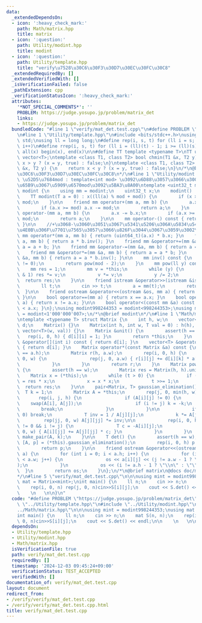 ```yaml
---
data:
  _extendedDependsOn:
  - icon: ':heavy_check_mark:'
    path: Math/matrix.hpp
    title: matrix
  - icon: ':question:'
    path: Utility/modint.hpp
    title: modint
  - icon: ':question:'
    path: Utility/template.hpp
    title: "verify\u7528\u30C6\u30F3\u30D7\u30EC\u30FC\u30C8"
  _extendedRequiredBy: []
  _extendedVerifiedWith: []
  _isVerificationFailed: false
  _pathExtension: cpp
  _verificationStatusIcon: ':heavy_check_mark:'
  attributes:
    '*NOT_SPECIAL_COMMENTS*': ''
    PROBLEM: https://judge.yosupo.jp/problem/matrix_det
    links:
    - https://judge.yosupo.jp/problem/matrix_det
  bundledCode: "#line 1 \"verify/mat_det.test.cpp\"\n#define PROBLEM \"https://judge.yosupo.jp/problem/matrix_det\"\
    \n#line 1 \"Utility/template.hpp\"\n#include <bits/stdc++.h>\nusing namespace\
    \ std;\nusing ll = long long;\n#define rep(i, s, t) for (ll i = s; i < (ll)(t);\
    \ i++)\n#define rrep(i, s, t) for (ll i = (ll)(t) - 1; i >= (ll)(s); i--)\n#define\
    \ all(x) begin(x), end(x)\n\n#define TT template <typename T>\nTT using vec =\
    \ vector<T>;\ntemplate <class T1, class T2> bool chmin(T1 &x, T2 y) {\n    return\
    \ x > y ? (x = y, true) : false;\n}\ntemplate <class T1, class T2> bool chmax(T1\
    \ &x, T2 y) {\n    return x < y ? (x = y, true) : false;\n}\n/*\n@brief verify\u7528\
    \u30C6\u30F3\u30D7\u30EC\u30FC\u30C8\n*/\n#line 1 \"Utility/modint.hpp\"\n\n//\
    \ \u52D5\u7684mod : template<int mod> \u3092\u6D88\u3057\u3066\u3001\u4E0A\u306E\
    \u65B9\u3067\u5909\u6570mod\u3092\u5BA3\u8A00\ntemplate <uint32_t mod> struct\
    \ modint {\n    using mm = modint;\n    uint32_t x;\n    modint() : x(0) {}\n\
    \    TT modint(T a = 0) : x((ll(a) % mod + mod)) {\n        if (x >= mod) x -=\
    \ mod;\n    }\n\n    friend mm operator+(mm a, mm b) {\n        a.x += b.x;\n\
    \        if (a.x >= mod) a.x -= mod;\n        return a;\n    }\n    friend mm\
    \ operator-(mm a, mm b) {\n        a.x -= b.x;\n        if (a.x >= mod) a.x +=\
    \ mod;\n        return a;\n    }\n\n    mm operator-() const { return mod - x;\
    \ }\n\n    //+\u3068-\u3060\u3051\u3067\u5341\u5206\u306A\u5834\u5408\u3001\u4EE5\
    \u4E0B\u306F\u7701\u7565\u3057\u3066\u826F\u3044\u3067\u3059\u3002\n\n    friend\
    \ mm operator*(mm a, mm b) { return (uint64_t)(a.x) * b.x; }\n    friend mm operator/(mm\
    \ a, mm b) { return a * b.inv(); }\n    friend mm &operator+=(mm &a, mm b) { return\
    \ a = a + b; }\n    friend mm &operator-=(mm &a, mm b) { return a = a - b; }\n\
    \    friend mm &operator*=(mm &a, mm b) { return a = a * b; }\n    friend mm &operator/=(mm\
    \ &a, mm b) { return a = a * b.inv(); }\n\n    mm inv() const {\n        assert(x\
    \ != 0);\n        return pow(mod - 2);\n    }\n    mm pow(ll y) const {\n    \
    \    mm res = 1;\n        mm v = *this;\n        while (y) {\n            if (y\
    \ & 1) res *= v;\n            v *= v;\n            y /= 2;\n        }\n      \
    \  return res;\n    }\n\n    friend istream &operator>>(istream &is, mm &a) {\n\
    \        ll t;\n        cin >> t;\n        a = mm(t);\n        return is;\n  \
    \  }\n\n    friend ostream &operator<<(ostream &os, mm a) { return os << a.x;\
    \ }\n\n    bool operator==(mm a) { return x == a.x; }\n    bool operator!=(mm\
    \ a) { return x != a.x; }\n\n    bool operator<(const mm &a) const { return x\
    \ < a.x; }\n};\nusing modint998244353 = modint<998244353>;\nusing modint1000000007\
    \ = modint<1'000'000'007>;\n/*\n@brief modint\n*/\n#line 1 \"Math/matrix.hpp\"\
    \ntemplate <typename T> struct Matrix {\n    int h, w;\n    vector<vector<T>>\
    \ d;\n    Matrix() {}\n    Matrix(int h, int w, T val = 0) : h(h), w(w), d(h,\
    \ vector<T>(w, val)) {}\n    Matrix &unit() {\n        assert(h == w);\n     \
    \   rep(i, 0, h) { d[i][i] = 1; }\n        return *this;\n    }\n    const vector<T>\
    \ &operator[](int i) const { return d[i]; }\n    vector<T> &operator[](int i)\
    \ { return d[i]; }\n    Matrix operator*(const Matrix &a) const {\n        assert(w\
    \ == a.h);\n        Matrix r(h, a.w);\n        rep(i, 0, h) {\n            rep(k,\
    \ 0, w) {\n                rep(j, 0, a.w) { r[i][j] += d[i][k] * a[k][j]; }\n\
    \            }\n        }\n        return r;\n    }\n    Matrix pow(ll t) const\
    \ {\n        assert(h == w);\n        Matrix res = Matrix(h, h).unit();\n    \
    \    Matrix x = (*this);\n        while (t > 0) {\n            if (t & 1) res\
    \ = res * x;\n            x = x * x;\n            t >>= 1;\n        }\n      \
    \  return res;\n    }\n\n    pair<Matrix, T> gaussian_elimination() {\n      \
    \  T k = 1;\n        Matrix A = *this;\n        rep(j, 0, min(h, w)) {\n     \
    \       rep(i, j, h) {\n                if (A[i][j] != 0) {\n                \
    \    swap(A[i], A[j]);\n                    if (i != j) k = -k;\n            \
    \        break;\n                }\n            }\n\n            if (A[j][j] ==\
    \ 0) break;\n            T inv = 1 / A[j][j];\n            k *= A[j][j];\n   \
    \         rep(jj, 0, w) A[j][jj] *= inv;\n\n            rep(i, 0, h) if (A[i][j]\
    \ != 0 && i != j) {\n                T c = -A[i][j];\n                rep(jj,\
    \ 0, w) { A[i][jj] += A[j][jj] * c; }\n            }\n        }\n        return\
    \ make_pair(A, k);\n    }\n\n    T det() {\n        assert(h == w);\n        auto\
    \ [A, p] = (*this).gaussian_elimination();\n        rep(i, 0, h) p *= A[i][i];\n\
    \        return p;\n    }\n\n    friend ostream &operator<<(ostream &os, Matrix\
    \ a) {\n        for (int i = 0; i < a.h; i++) {\n            for (int j = 0; j\
    \ < a.w; j++) {\n                os << a[i][j] << (j != a.w - 1 ? \" \" : \"\"\
    );\n            }\n            os << (i != a.h - 1 ? \"\\n\" : \"\");\n      \
    \  }\n        return os;\n    }\n};\n/*\n@brief matrix\n@docs doc/matrix.md\n\
    */\n#line 5 \"verify/mat_det.test.cpp\"\n\n\nusing mint = modint998244353;\nusing\
    \ mat = Matrix<mint>;\nint main() {\n    ll n;\n    cin >> n;\n    mat S(n, n);\n\
    \    rep(i, 0, n) rep(j, 0, n)cin>>S[i][j];\n    cout << S.det() << endl;\n\n\
    \    \n   \n\n}\n"
  code: "#define PROBLEM \"https://judge.yosupo.jp/problem/matrix_det\"\n#include\
    \ \"../Utility/template.hpp\"\n#include \"../Utility/modint.hpp\"\n#include \"\
    ../Math/matrix.hpp\"\n\n\nusing mint = modint998244353;\nusing mat = Matrix<mint>;\n\
    int main() {\n    ll n;\n    cin >> n;\n    mat S(n, n);\n    rep(i, 0, n) rep(j,\
    \ 0, n)cin>>S[i][j];\n    cout << S.det() << endl;\n\n    \n   \n\n}"
  dependsOn:
  - Utility/template.hpp
  - Utility/modint.hpp
  - Math/matrix.hpp
  isVerificationFile: true
  path: verify/mat_det.test.cpp
  requiredBy: []
  timestamp: '2024-12-03 09:45:24+09:00'
  verificationStatus: TEST_ACCEPTED
  verifiedWith: []
documentation_of: verify/mat_det.test.cpp
layout: document
redirect_from:
- /verify/verify/mat_det.test.cpp
- /verify/verify/mat_det.test.cpp.html
title: verify/mat_det.test.cpp
---
```

